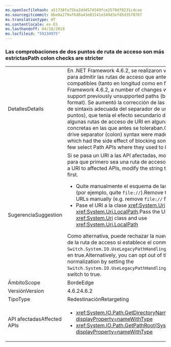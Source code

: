 ```yaml
---
ms.openlocfilehash: a51738fa75ba2dd4574549fce2570df8231c4cae
ms.sourcegitcommit: 0be8a279af6d8a43e03141e349d3efd5d35f8767
ms.translationtype: HT
ms.contentlocale: es-ES
ms.lasthandoff: 04/18/2019
ms.locfileid: "59234975"
---
```

### <a name="path-colon-checks-are-stricter"></a><span data-ttu-id="958d8-101">Las comprobaciones de dos puntos de ruta de acceso son más estrictas</span><span class="sxs-lookup"><span data-stu-id="958d8-101">Path colon checks are stricter</span></span>

|   |   |
|---|---|
|<span data-ttu-id="958d8-102">Detalles</span><span class="sxs-lookup"><span data-stu-id="958d8-102">Details</span></span>|<span data-ttu-id="958d8-103">En .NET Framework 4.6.2, se realizaron varios cambios para admitir las rutas de acceso que anteriormente no eran compatibles (tanto en longitud como en formato).</span><span class="sxs-lookup"><span data-stu-id="958d8-103">In .NET Framework 4.6.2, a number of changes were made to support previously unsupported paths (both in length and format).</span></span> <span data-ttu-id="958d8-104">Se aumentó la corrección de las comprobaciones de sintaxis adecuada del separador de unidad (dos puntos), que tenía el efecto secundario de bloquear algunas rutas de acceso de URI en algunas API de ruta concretas en las que antes se toleraban.</span><span class="sxs-lookup"><span data-stu-id="958d8-104">Checks for proper drive separator (colon) syntax were made more correct, which had the side effect of blocking some URI paths in a few select Path APIs where they used to be tolerated.</span></span>|
|<span data-ttu-id="958d8-105">Sugerencia</span><span class="sxs-lookup"><span data-stu-id="958d8-105">Suggestion</span></span>|<span data-ttu-id="958d8-106">Si se pasa un URI a las API afectadas, modifique la cadena para que primero sea una ruta de acceso válida.</span><span class="sxs-lookup"><span data-stu-id="958d8-106">If passing a URI to affected APIs, modify the string to be a legal path first.</span></span><ul><li><span data-ttu-id="958d8-107">Quite manualmente el esquema de las direcciones URL (por ejemplo, quite <code>file://</code>).</span><span class="sxs-lookup"><span data-stu-id="958d8-107">Remove the scheme from URLs manually (e.g. remove <code>file://</code> from URLs)</span></span></li><li><span data-ttu-id="958d8-108">Pase el URI a la clase <xref:System.Uri> y use <xref:System.Uri.LocalPath>.</span><span class="sxs-lookup"><span data-stu-id="958d8-108">Pass the URI to the <xref:System.Uri> class and use <xref:System.Uri.LocalPath></span></span></li></ul><span data-ttu-id="958d8-109">Como alternativa, puede rechazar la nueva normalización de la ruta de acceso si establece el conmutador <code>Switch.System.IO.UseLegacyPathHandling</code> de AppContext en true.</span><span class="sxs-lookup"><span data-stu-id="958d8-109">Alternatively, you can opt out of the new path normalization by setting the <code>Switch.System.IO.UseLegacyPathHandling</code> AppContext switch to true.</span></span>|
|<span data-ttu-id="958d8-110">Ámbito</span><span class="sxs-lookup"><span data-stu-id="958d8-110">Scope</span></span>|<span data-ttu-id="958d8-111">Borde</span><span class="sxs-lookup"><span data-stu-id="958d8-111">Edge</span></span>|
|<span data-ttu-id="958d8-112">Versión</span><span class="sxs-lookup"><span data-stu-id="958d8-112">Version</span></span>|<span data-ttu-id="958d8-113">4.6.2</span><span class="sxs-lookup"><span data-stu-id="958d8-113">4.6.2</span></span>|
|<span data-ttu-id="958d8-114">Tipo</span><span class="sxs-lookup"><span data-stu-id="958d8-114">Type</span></span>|<span data-ttu-id="958d8-115">Redestinación</span><span class="sxs-lookup"><span data-stu-id="958d8-115">Retargeting</span></span>|
|<span data-ttu-id="958d8-116">API afectadas</span><span class="sxs-lookup"><span data-stu-id="958d8-116">Affected APIs</span></span>|<ul><li><xref:System.IO.Path.GetDirectoryName(System.String)?displayProperty=nameWithType></li><li><xref:System.IO.Path.GetPathRoot(System.String)?displayProperty=nameWithType></li></ul>|
